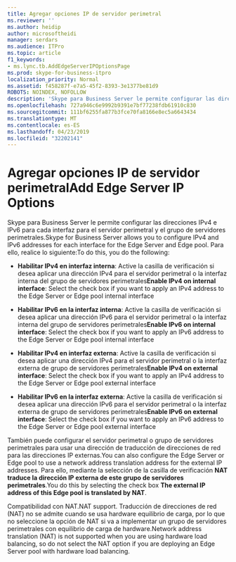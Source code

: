```yaml
---
title: Agregar opciones IP de servidor perimetral
ms.reviewer: ''
ms.author: heidip
author: microsoftheidi
manager: serdars
ms.audience: ITPro
ms.topic: article
f1_keywords:
- ms.lync.tb.AddEdgeServerIPOptionsPage
ms.prod: skype-for-business-itpro
localization_priority: Normal
ms.assetid: f458287f-e7a5-45f2-8393-3e1377be81d9
ROBOTS: NOINDEX, NOFOLLOW
description: 'Skype para Business Server le permite configurar las direcciones IPv4 e IPv6 para cada interfaz para el servidor perimetral y el grupo de servidores perimetrales. Para ello, realice lo siguiente:'
ms.openlocfilehash: 727a946c6e9992b9391e7bf77238fdb61910c830
ms.sourcegitcommit: 111bf6255fa877b3fce70fa8166e8ec5a6643434
ms.translationtype: MT
ms.contentlocale: es-ES
ms.lasthandoff: 04/23/2019
ms.locfileid: "32202141"
---
```

# <a name="add-edge-server-ip-options"></a><span data-ttu-id="aaa38-104">Agregar opciones IP de servidor perimetral</span><span class="sxs-lookup"><span data-stu-id="aaa38-104">Add Edge Server IP Options</span></span>
 
<span data-ttu-id="aaa38-105">Skype para Business Server le permite configurar las direcciones IPv4 e IPv6 para cada interfaz para el servidor perimetral y el grupo de servidores perimetrales.</span><span class="sxs-lookup"><span data-stu-id="aaa38-105">Skype for Business Server allows you to configure IPv4 and IPv6 addresses for each interface for the Edge Server and Edge pool.</span></span> <span data-ttu-id="aaa38-106">Para ello, realice lo siguiente:</span><span class="sxs-lookup"><span data-stu-id="aaa38-106">To do this, you do the following:</span></span>
  
- <span data-ttu-id="aaa38-107">**Habilitar IPv4 en interfaz interna**: Active la casilla de verificación si desea aplicar una dirección IPv4 para el servidor perimetral o la interfaz interna del grupo de servidores perimetrales</span><span class="sxs-lookup"><span data-stu-id="aaa38-107">**Enable IPv4 on internal interface**: Select the check box if you want to apply an IPv4 address to the Edge Server or Edge pool internal interface</span></span>
    
- <span data-ttu-id="aaa38-108">**Habilitar IPv6 en la interfaz interna**: Active la casilla de verificación si desea aplicar una dirección IPv6 para el servidor perimetral o la interfaz interna del grupo de servidores perimetrales</span><span class="sxs-lookup"><span data-stu-id="aaa38-108">**Enable IPv6 on internal interface**: Select the check box if you want to apply an IPv6 address to the Edge Server or Edge pool internal interface</span></span>
    
- <span data-ttu-id="aaa38-109">**Habilitar IPv4 en interfaz externa**: Active la casilla de verificación si desea aplicar una dirección IPv4 para el servidor perimetral o la interfaz externa de grupo de servidores perimetrales</span><span class="sxs-lookup"><span data-stu-id="aaa38-109">**Enable IPv4 on external interface**: Select the check box if you want to apply an IPv4 address to the Edge Server or Edge pool external interface</span></span>
    
- <span data-ttu-id="aaa38-110">**Habilitar IPv6 en la interfaz externa**: Active la casilla de verificación si desea aplicar una dirección IPv6 para el servidor perimetral o la interfaz externa de grupo de servidores perimetrales</span><span class="sxs-lookup"><span data-stu-id="aaa38-110">**Enable IPv6 on external interface**: Select the check box if you want to apply an IPv6 address to the Edge Server or Edge pool external interface</span></span>
    
<span data-ttu-id="aaa38-111">También puede configurar el servidor perimetral o grupo de servidores perimetrales para usar una dirección de traducción de direcciones de red para las direcciones IP externas.</span><span class="sxs-lookup"><span data-stu-id="aaa38-111">You can also configure the Edge Server or Edge pool to use a network address translation address for the external IP addresses.</span></span> <span data-ttu-id="aaa38-112">Para ello, mediante la selección de la casilla de verificación **NAT traduce la dirección IP externa de este grupo de servidores perimetrales**.</span><span class="sxs-lookup"><span data-stu-id="aaa38-112">You do this by selecting the check box **The external IP address of this Edge pool is translated by NAT**.</span></span>
  
<span data-ttu-id="aaa38-113">Compatibilidad con NAT.</span><span class="sxs-lookup"><span data-stu-id="aaa38-113">NAT support.</span></span> <span data-ttu-id="aaa38-114">Traducción de direcciones de red (NAT) no se admite cuando se usa hardware equilibrio de carga, por lo que no seleccione la opción de NAT si va a implementar un grupo de servidores perimetrales con equilibrio de carga de hardware.</span><span class="sxs-lookup"><span data-stu-id="aaa38-114">Network address translation (NAT) is not supported when you are using hardware load balancing, so do not select the NAT option if you are deploying an Edge Server pool with hardware load balancing.</span></span>
  

